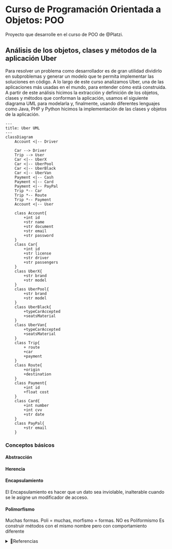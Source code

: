 # Curso de Programación Orientada a Objetos: POO 
Proyecto que desarrolle en el curso de POO de @Platzi.
## Análisis de los objetos, clases y métodos de la aplicación Uber
Para resolver un problema como desarrollador es de gran utilidad dividirlo en subproblemas y generar un modelo que te permita implementar las soluciones en código. A lo largo de este curso analizamos Uber, una de las aplicaciones más usadas en el mundo, para entender cómo está construida. A partir de este análisis hicimos la extracción y definición de los objetos, clases y métodos que conforman la aplicación, usamos el siguiente diagrama UML para modelarla y, finalmente, usando diferentes lenguajes como Java, PHP y Python hicimos la implementación de las clases y objetos de la aplicación.


```mermaid
---
title: Uber UML
---
classDiagram
    Account <|-- Driver
    
    Car --> Driver
    Trip --> User
    Car <|-- UberX
    Car <|-- UberPool
    Car <|-- UberBlack
    Car <|-- UberVan
    Payment <|-- Cash
    Payment <|-- Card 
    Payment <|-- PayPal
    Trip *-- Car
    Trip *-- Route
    Trip *-- Payment
    Account <|-- User

    class Account{
        +int id
        +str name
        +str document 
        +str email
        +str password   
    }
    class Car{
        +int id
        +str license
        +str driver 
        +str passengers
    }
    class UberX{
        +str brand
        +str model
    }
    class UberPool{
        +str brand
        +str model
    }
    class UberBlack{
        +typeCarAccepted
        +seatsMaterial
    }
    class UberVan{
        +typeCarAccepted
        +seatsMaterial
    }
    class Trip{
        + route
        +car
        +payment
    }
    class Route{
        +origin 
        +destination
    }
    class Payment{
        +int id
        +float cost
    }
    class Card{
        +int number
        +int cvv
        +str date         
    }
    class PayPal{
        +str email
    }

```

### Conceptos básicos
#### Abstracción
#### Herencia
#### Encapsulamiento
El Encapsulamiento es hacer que un dato sea inviolable, inalterable cuando se le asigne un modificador de acceso.
#### Polimorfismo
Muchas formas. Poli = muchas, morfismo = formas. NO es Poliformismo
Es construir métodos con el mismo nombre pero con comportamiento diferente 
<details>
<summary>📕Referencias</summary>
Si te interesa saber más sobre el curso te dejo los siguientes enlaces:
<A HREF="https://platzi.com/cursos/oop/"> 🔗Curso </A>

<A HREF="https://static.platzi.com/media/public/uploads/programacion-orientada-a-objetos-poo_c4774196-cfdb-412e-bae5-210a97d78f8b.pdf"> 🔗Slides </A>


Quieres hacer diagramas UML como este?, [aquí](https://github.com/mermaid-js/mermaid) te dejo la herramienta que use.
  
</details>